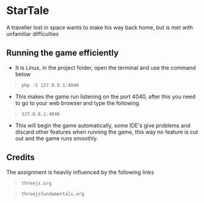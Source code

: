 # StarTale
A traveller lost in space wants to make his way back home, but is met with unfamiliar difficulties

## Running the game efficiently 
* It is Linux, in the project folder, open the terminal and use the command below
> `php -S 127.0.0.1:4040`
* This makes the game run listening on the port 4040, after this you need to go to your web browser and type the following
> `127.0.0.1:4040`
* This will begin the game automatically, some IDE's give problems and discard other features when running the game, this way no feature is cut out and the game runs smoothly.


## Credits
The assignment is heavily influenced by the following links
> `threejs.org`

> `threejsfundamentals.org`
